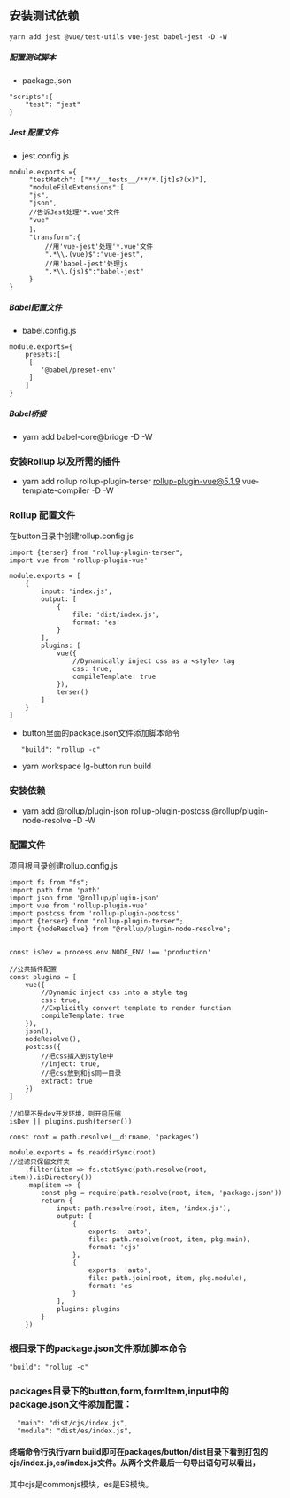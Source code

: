 ## 安装测试依赖

```
yarn add jest @vue/test-utils vue-jest babel-jest -D -W
```
##### 配置测试脚本
- package.json

```
"scripts":{
    "test": "jest"
}
```
##### Jest 配置文件
- jest.config.js

```
module.exports ={
     "testMatch": ["**/__tests__/**/*.[jt]s?(x)"],
     "moduleFileExtensions":[
     "js",
     "json",
     //告诉Jest处理'*.vue'文件
     "vue"
     ]，
     "transform":{
         //用'vue-jest'处理'*.vue'文件
         ".*\\.(vue)$":"vue-jest",
         //用'babel-jest'处理js
         ".*\\.(js)$":"babel-jest"
     }
}
```

##### Babel配置文件
- babel.config.js

```
module.exports={
    presets:[
     [
        '@babel/preset-env'
     ]
    ]
}
```
##### Babel桥接
- yarn add babel-core@bridge -D -W 

### 安装Rollup 以及所需的插件
- yarn add rollup rollup-plugin-terser rollup-plugin-vue@5.1.9 vue-template-compiler -D -W

### Rollup 配置文件
在button目录中创建rollup.config.js

```
import {terser} from "rollup-plugin-terser";
import vue from 'rollup-plugin-vue'

module.exports = [
    {
        input: 'index.js',
        output: [
            {
                file: 'dist/index.js',
                format: 'es'
            }
        ],
        plugins: [
            vue({
                //Dynamically inject css as a <style> tag
                css: true,
                compileTemplate: true
            }),
            terser()
        ]
    }
]
```
- button里面的package.json文件添加脚本命令
```
   "build": "rollup -c"
```
- yarn workspace lg-button run build

### 安装依赖
- yarn add @rollup/plugin-json rollup-plugin-postcss @rollup/plugin-node-resolve -D -W

### 配置文件
项目根目录创建rollup.config.js
```
import fs from "fs";
import path from 'path'
import json from '@rollup/plugin-json'
import vue from 'rollup-plugin-vue'
import postcss from 'rollup-plugin-postcss'
import {terser} from "rollup-plugin-terser";
import {nodeResolve} from "@rollup/plugin-node-resolve";


const isDev = process.env.NODE_ENV !== 'production'

//公共插件配置
const plugins = [
    vue({
        //Dynamic inject css into a style tag
        css: true,
        //Explicitly convert template to render function
        compileTemplate: true
    }),
    json(),
    nodeResolve(),
    postcss({
        //把css插入到style中
        //inject: true,
        //把css放到和js同一目录
        extract: true
    })
]

//如果不是dev开发环境，则开启压缩
isDev || plugins.push(terser())

const root = path.resolve(__dirname, 'packages')

module.exports = fs.readdirSync(root)
//过滤只保留文件夹
    .filter(item => fs.statSync(path.resolve(root, item)).isDirectory())
    .map(item => {
        const pkg = require(path.resolve(root, item, 'package.json'))
        return {
            input: path.resolve(root, item, 'index.js'),
            output: [
                {
                    exports: 'auto',
                    file: path.resolve(root, item, pkg.main),
                    format: 'cjs'
                },
                {
                    exports: 'auto',
                    file: path.join(root, item, pkg.module),
                    format: 'es'
                }
            ],
            plugins: plugins
        }
    })

```

### 根目录下的package.json文件添加脚本命令
```
"build": "rollup -c"
```

### packages目录下的button,form,formItem,input中的package.json文件添加配置：
```
  "main": "dist/cjs/index.js",
  "module": "dist/es/index.js",
```
#### 终端命令行执行yarn build即可在packages/button/dist目录下看到打包的cjs/index.js,es/index.js文件。从两个文件最后一句导出语句可以看出，
其中cjs是commonjs模块，es是ES模块。
